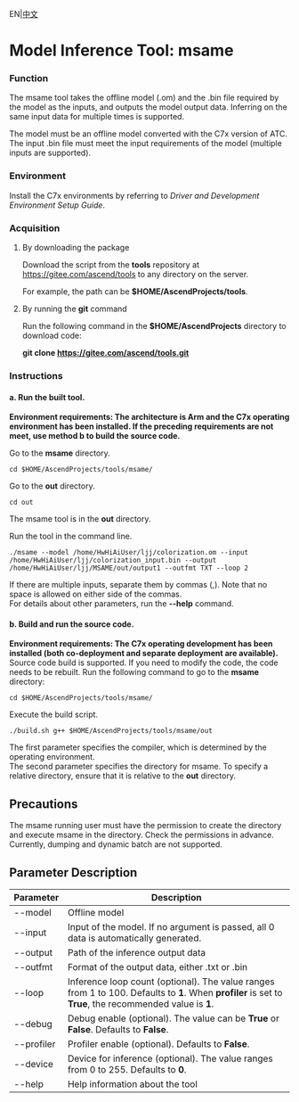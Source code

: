 EN|[中文](README.md)

# Model Inference Tool: msame

### Function

The msame tool takes the offline model (.om) and the .bin file required by the model as the inputs, and outputs the model output data. Inferring on the same input data for multiple times is supported.

The model must be an offline model converted with the C7x version of ATC. The input .bin file must meet the input requirements of the model (multiple inputs are supported).

### Environment

Install the C7x environments by referring to *Driver and Development Environment Setup Guide*.

### Acquisition

1. By downloading the package
   
   Download the script from the **tools** repository at https://gitee.com/ascend/tools to any directory on the server.
   
   For example, the path can be **$HOME/AscendProjects/tools**.

2. By running the **git** command
   
   Run the following command in the **$HOME/AscendProjects** directory to download code:
   
   **git clone https://gitee.com/ascend/tools.git**

### Instructions

#### a. Run the built tool.

**Environment requirements: The architecture is Arm and the C7x operating environment has been installed. If the preceding requirements are not meet, use method b to build the source code.**

Go to the **msame** directory.
```
cd $HOME/AscendProjects/tools/msame/
```

Go to the **out** directory.
```
cd out
```

The msame tool is in the **out** directory.


Run the tool in the command line.
```
./msame --model /home/HwHiAiUser/ljj/colorization.om --input /home/HwHiAiUser/ljj/colorization_input.bin --output /home/HwHiAiUser/ljj/MSAME/out/output1 --outfmt TXT --loop 2
```

If there are multiple inputs, separate them by commas (,). Note that no space is allowed on either side of the commas.   
For details about other parameters, run the **--help** command.

#### b. Build and run the source code.

**Environment requirements: The C7x operating development has been installed (both co-deployment and separate deployment are available).**   
Source code build is supported. If you need to modify the code, the code needs to be rebuilt. Run the following command to go to the **msame** directory:
```
cd $HOME/AscendProjects/tools/msame/
```
Execute the build script.
```
./build.sh g++ $HOME/AscendProjects/tools/msame/out
```
The first parameter specifies the compiler, which is determined by the operating environment.   
The second parameter specifies the directory for msame. To specify a relative directory, ensure that it is relative to the **out** directory.

## Precautions

The msame running user must have the permission to create the directory and execute msame in the directory. Check the permissions in advance.   
Currently, dumping and dynamic batch are not supported.

## Parameter Description

| Parameter| Description
|---------- |----------
| --model   | Offline model
| --input   | Input of the model. If no argument is passed, all 0 data is automatically generated.
| --output  | Path of the inference output data
| --outfmt  | Format of the output data, either .txt or .bin
| --loop    | Inference loop count (optional). The value ranges from 1 to 100. Defaults to **1**. When **profiler** is set to **True**, the recommended value is **1**.
| --debug   | Debug enable (optional). The value can be **True** or **False**. Defaults to **False**.
| --profiler| Profiler enable (optional). Defaults to **False**.
| --device  | Device for inference (optional). The value ranges from 0 to 255. Defaults to **0**.
| --help    | Help information about the tool

